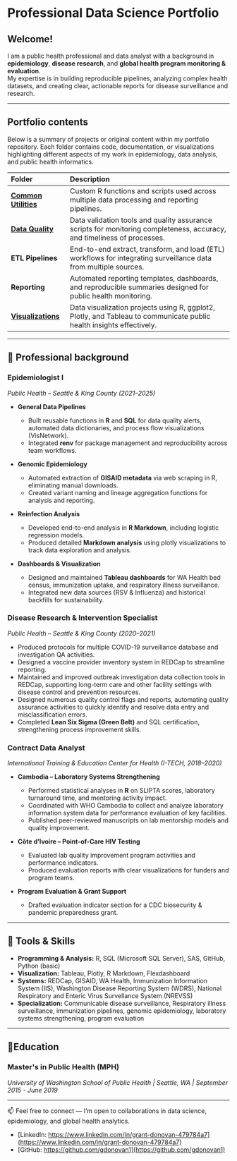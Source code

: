 #  Professional Data Science Portfolio
## Welcome!

I am a public health professional and data analyst with a background in **epidemiology**, **disease research**, and **global health program monitoring & evaluation**.  
My expertise is in building reproducible pipelines, analyzing complex health datasets, and creating clear, actionable reports for disease surveillance and research.  

---

## Portfolio contents
Below is a summary of projects or original content within my portfolio repository. Each folder contains code, documentation, or visualizations highlighting different aspects of my work in epidemiology, data analysis, and public health informatics.

| Folder | Description |
|:--------|:-------------|
| **[Common Utilities](https://github.com/gdonovan1/Portfolio/tree/main/common_utilities)** | Custom R functions and scripts used across multiple data processing and reporting pipelines. |
| **[Data Quality](https://github.com/gdonovan1/Portfolio/tree/main/data_quality)** | Data validation tools and quality assurance scripts for monitoring completeness, accuracy, and timeliness of processes. |
| **ETL Pipelines** | End-to-end extract, transform, and load (ETL) workflows for integrating surveillance data from multiple sources. |
| **Reporting** | Automated reporting templates, dashboards, and reproducible summaries designed for public health monitoring. |
| **[Visualizations](https://github.com/gdonovan1/Portfolio/tree/main/visualizations)** | Data visualization projects using R, ggplot2, Plotly, and Tableau to communicate public health insights effectively. |

---

## 🧪 Professional background  

### Epidemiologist I  
*Public Health – Seattle & King County (2021–2025)*  

- **General Data Pipelines**  
  - Built reusable functions in **R** and **SQL** for data quality alerts, automated data dictionaries, and process flow visualizations (VisNetwork).  
  - Integrated **renv** for package management and reproducibility across team workflows.  

- **Genomic Epidemiology**  
  - Automated extraction of **GISAID metadata** via web scraping in R, eliminating manual downloads.  
  - Created variant naming and lineage aggregation functions for analysis and reporting.  

- **Reinfection Analysis**  
  - Developed end-to-end analysis in **R Markdown**, including logistic regression models.  
  - Produced detailed **Markdown analysis** using plotly visualizations to track data exploration and analysis. 

- **Dashboards & Visualization**  
  - Designed and maintained **Tableau dashboards** for WA Health bed census, immunization uptake, and respiratory illness surveillance.  
  - Integrated new data sources (RSV & Influenza) and historical backfills for sustainability.  
  

### Disease Research & Intervention Specialist  
*Public Health – Seattle & King County (2020–2021)*  

- Produced protocols for multiple COVID-19 surveillance database and investigation QA activities.  
- Designed a vaccine provider inventory system in REDCap to streamline reporting.  
- Maintained and improved outbreak investigation data collection tools in REDCap, supporting long-term care and other facility settings with disease control and prevention resources.
- Designed numerous quality control flags and reports, automating quality assurance activities to quickly identify and resolve data entry and misclassification errors.
- Completed **Lean Six Sigma (Green Belt)** and SQL certification, strengthening process improvement skills.  
  

### Contract Data Analyst  
*International Training & Education Center for Health (I-TECH, 2018–2020)*  

- **Cambodia – Laboratory Systems Strengthening**  
  - Performed statistical analyses in **R** on SLIPTA scores, laboratory turnaround time, and mentoring activity impact.
  - Coordinated with WHO Cambodia to collect and analyze laboratory information system data for performance evaluation of key facilities.
  - Published peer-reviewed manuscripts on lab mentorship models and quality improvement.  

- **Côte d’Ivoire – Point-of-Care HIV Testing**  
  - Evaluated lab quality improvement program activities and performance indicators.  
  - Produced evaluation reports with clear visualizations for funders and program teams.  

- **Program Evaluation & Grant Support**  
  - Drafted evaluation indicator section for a CDC biosecurity & pandemic preparedness grant.  
    
---

## 🧰 Tools & Skills  

- **Programming & Analysis:** R, SQL (Microsoft SQL Server), SAS, GitHub, Python (basic)  
- **Visualization:** Tableau, Plotly, R Markdown, Flexdashboard  
- **Systems:** REDCap, GISAID, WA Health, Immunization Information System (IIS), Washington Disease Reporting System (WDRS), National Respiratory and Enteric Virus Survellance System (NREVSS)
- **Specialization:** Communicable disease surveillance, Respiratory illness surveillance, immunization pipelines, genomic epidemiology, laboratory systems strengthening, program evaluation  

---

## 🏫Education  

### Master's in Public Health (MPH)  
*University of Washington School of Public Health | Seattle, WA | September 2015 - June 2019* 

---

📫 Feel free to connect — I’m open to collaborations in data science, epidemiology, and global health analytics.
- [LinkedIn: https://www.linkedin.com/in/grant-donovan-479784a7](https://www.linkedin.com/in/grant-donovan-479784a7)
- [GitHub: https://github.com/gdonovan1](https://github.com/gdonovan1)

